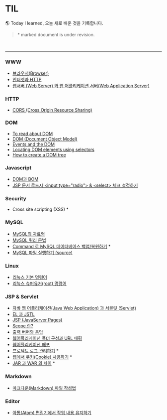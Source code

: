 # TIL

🌎 Today I learned, 오늘 새로 배운 것을 기록합니다.

> \* marked document is under revision.

<br>

---

### WWW

- [브라우저(Browser)](https://github.com/estellechoi/TIL/blob/master/www/browser.md)
- [인터넷과 HTTP](https://github.com/estellechoi/TIL/blob/master/www/http.md)
- [웹서버 (Web Server) 와 웹 어플리케이션 서버(Web Application Server)](https://github.com/estellechoi/TIL/blob/master/www/was.md)

### HTTP

- [CORS (Cross Origin Resource Sharing)](https://github.com/estellechoi/TIL/blob/master/Http/cors.md)

### DOM

- [To read about DOM](https://github.com/estellechoi/TIL/blob/master/Dom/toRead.md)
- [DOM (Document Object Model)](https://github.com/estellechoi/TIL/blob/master/Dom/dom.md)
- [Events and the DOM](https://github.com/estellechoi/TIL/blob/master/Dom/domEvent.md)
- [Locating DOM elements using selectors](https://github.com/estellechoi/TIL/blob/master/Dom/domSelector.md)
- [How to create a DOM tree](https://github.com/estellechoi/TIL/blob/master/Dom/domcreation.md)

### Javascript

- [DOM과 BOM](https://github.com/estellechoi/TIL/blob/master/javascript/dom.md)
- [JSP 문서 로드시 \<input type\=\"radio\"\> \& \<select\> 체크 설정하기](https://github.com/estellechoi/TIL/blob/master/javascript/check.md)

### Security

- Cross site scripting (XSS) \*

### MySQL

- [MySQL의 자료형](https://github.com/estellechoi/TIL/blob/master/mySQL/dataType.md)
- [MySQL 쿼리 문법](https://github.com/estellechoi/TIL/blob/master/mySQL/query.md)
- [Command 로 MySQL 데이터베이스 백업/복원하기](https://github.com/estellechoi/TIL/blob/master/mySQL/mysqldump.md) \*
- [MySQL 파일 실행하기 (source)](https://github.com/estellechoi/TIL/blob/master/mySQL/source.md)

### Linux

- [리눅스 기본 명령어](https://github.com/estellechoi/TIL/blob/master/Linux/terminal.md)
- [리눅스 슈퍼유저(root) 명령어](https://github.com/estellechoi/TIL/blob/master/Linux/root.md)

### JSP & Servlet

- [자바 웹 어플리케이션(Java Web Application) 과 서블릿 (Servlet)](https://github.com/estellechoi/TIL/blob/master/JSPnServlet/servlet.md)
- [EL 과 JSTL](https://github.com/estellechoi/TIL/blob/master/JSPnServlet/el.md)
- [JSP (JavaServer Pages)](https://github.com/estellechoi/TIL/blob/master/JSPnServlet/jsp.md)
- [Scope 란?](https://github.com/estellechoi/TIL/blob/master/JSPnServlet/scope.md)
- [출력 버퍼와 응답](https://github.com/estellechoi/TIL/blob/master/JSPnServlet/buffer.md)
- [웹어플리케이션 폴더 구성과 URL 매핑](https://github.com/estellechoi/TIL/blob/master/JSPnServlet/webapps.md)
- [웹어플리케이션 배포](https://github.com/estellechoi/TIL/blob/master/JSPnServlet/war.md)
- [프로젝트 로그 관리하기](https://github.com/estellechoi/TIL/blob/master/JSPnServlet/log.md) \*
- [웹에서 쿠키(Cookie) 사용하기](https://github.com/estellechoi/TIL/blob/master/JSPnServlet/cookie.md) \*
- [JAR 과 WAR 의 차이](https://github.com/estellechoi/TIL/blob/master/JSPnServlet/jar_war.md) \*

### Markdown

- [마크다운(Markdown) 파일 작성법](https://github.com/estellechoi/TIL/blob/master/markdown/grammar.md)

### Editor

- [아톰(Atom) 편집기에서 작업 내용 유지하기](https://github.com/estellechoi/TIL/blob/master/editor/atomprojectmanager.md)
